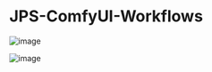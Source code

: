 # JPS-ComfyUI-Workflows

![image](https://github.com/JPS-GER/JPS-ComfyUI-Workflows/assets/142158778/99d60e13-d150-4b04-af0f-27c0b80189fa)

![image](https://github.com/JPS-GER/JPS-ComfyUI-Workflows/assets/142158778/19d867a4-6fb9-423b-915f-121a2484733c)




